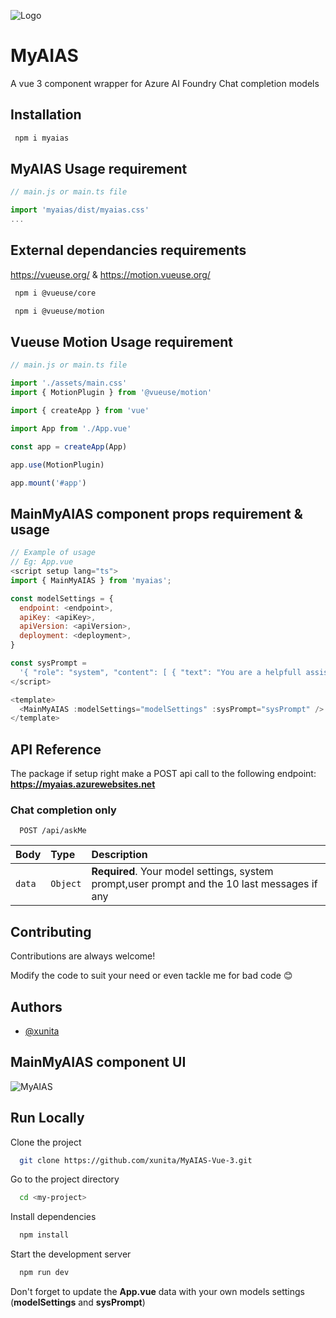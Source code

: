 ![Logo](https://myaias.blob.core.windows.net/myaias/myaias/logo.png)

# MyAIAS

A vue 3 component wrapper for Azure AI Foundry Chat completion models

## Installation

```bash
 npm i myaias
```

## MyAIAS Usage requirement

```javascript
// main.js or main.ts file

import 'myaias/dist/myaias.css'
...
```

## External dependancies requirements

https://vueuse.org/ & https://motion.vueuse.org/

```bash
 npm i @vueuse/core

 npm i @vueuse/motion
```

## Vueuse Motion Usage requirement

```javascript
// main.js or main.ts file

import './assets/main.css'
import { MotionPlugin } from '@vueuse/motion'

import { createApp } from 'vue'

import App from './App.vue'

const app = createApp(App)

app.use(MotionPlugin)

app.mount('#app')
```

## MainMyAIAS component props requirement & usage

```javascript
// Example of usage
// Eg: App.vue
<script setup lang="ts">
import { MainMyAIAS } from 'myaias';

const modelSettings = {
  endpoint: <endpoint>,
  apiKey: <apiKey>,
  apiVersion: <apiVersion>,
  deployment: <deployment>,
}

const sysPrompt =
  '{ "role": "system", "content": [ { "text": "You are a helpfull assistant." } ] }'
</script>

<template>
  <MainMyAIAS :modelSettings="modelSettings" :sysPrompt="sysPrompt" />
</template>

```

## API Reference

The package if setup right make a POST api call to the following endpoint: **https://myaias.azurewebsites.net**

### Chat completion only

```http
  POST /api/askMe
```

| Body   | Type     | Description                                                                                  |
| :----- | :------- | :------------------------------------------------------------------------------------------- |
| `data` | `Object` | **Required**. Your model settings, system prompt,user prompt and the 10 last messages if any |

## Contributing

Contributions are always welcome!

Modify the code to suit your need or even tackle me for bad code 😊

## Authors

- [@xunita](https://www.github.com/xunita)

## MainMyAIAS component UI

![MyAIAS](https://myaias.blob.core.windows.net/myaias/myaias/brb.png)

## Run Locally

Clone the project

```bash
  git clone https://github.com/xunita/MyAIAS-Vue-3.git
```

Go to the project directory

```bash
  cd <my-project>
```

Install dependencies

```bash
  npm install
```

Start the development server

```bash
  npm run dev
```

Don't forget to update the **App.vue** data with your own models settings (**modelSettings** and **sysPrompt**)

